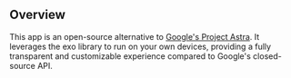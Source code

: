 ## Overview

This app is an open-source alternative to [Google's Project Astra](https://deepmind.google/technologies/gemini/project-astra/). It leverages the exo library to run on your own devices, providing a fully transparent and customizable experience compared to Google's closed-source API.

